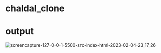 # chaldal_clone
# output

![screencapture-127-0-0-1-5500-src-index-html-2023-02-04-23_17_26](https://user-images.githubusercontent.com/102175224/216780710-d59fe87e-a9b3-4939-b016-d66c0f013de3.png)


